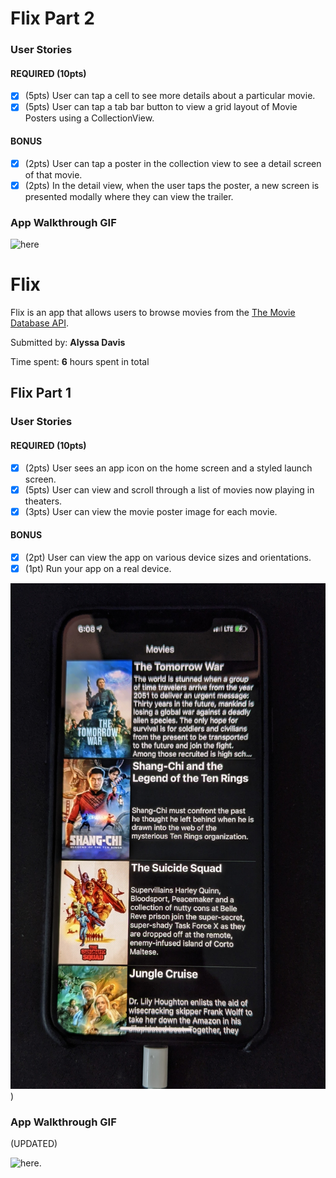 # Flix Part 2

### User Stories

#### REQUIRED (10pts)
- [x] (5pts) User can tap a cell to see more details about a particular movie.
- [x] (5pts) User can tap a tab bar button to view a grid layout of Movie Posters using a CollectionView.

#### BONUS
- [x] (2pts) User can tap a poster in the collection view to see a detail screen of that movie.
- [x] (2pts) In the detail view, when the user taps the poster, a new screen is presented modally where they can view the trailer.

### App Walkthrough GIF

![here](https://github.com/allygator/flix/blob/main/demo2.gif)

# Flix

Flix is an app that allows users to browse movies from the [The Movie Database API](http://docs.themoviedb.apiary.io/#).

Submitted by: **Alyssa Davis**

Time spent: **6** hours spent in total

## Flix Part 1

### User Stories

#### REQUIRED (10pts)
- [x] (2pts) User sees an app icon on the home screen and a styled launch screen.
- [x] (5pts) User can view and scroll through a list of movies now playing in theaters.
- [x] (3pts) User can view the movie poster image for each movie.

#### BONUS
- [x] (2pt) User can view the app on various device sizes and orientations.
- [x] (1pt) Run your app on a real device.

![here](https://github.com/allygator/flix/blob/main/PXL_20210906_220828340.jpg))

### App Walkthrough GIF

(UPDATED)

![here](https://github.com/allygator/flix/blob/main/demo.gif).
